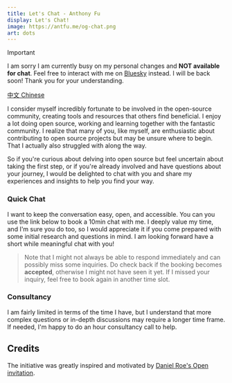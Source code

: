 ```yaml
---
title: Let's Chat - Anthony Fu
display: Let's Chat!
image: https://antfu.me/og-chat.png
art: dots
---
```


> [!IMPORTANT]
> I am sorry I am currently busy on my personal changes and **NOT available for chat**. Feel free to interact with me on [Bluesky](https://bsky.app/profile/antfu.me) instead. I will be back soon! Thank you for your understanding.

[中文 Chinese](/chat-zh)

I consider myself incredibly fortunate to be involved in the open-source community, creating tools and resources that others find beneficial. I enjoy a lot doing open source, working and learning together with the fantastic community. I realize that many of you, like myself, are enthusiastic about contributing to open source projects but may be unsure where to begin. That I actually also struggled with along the way.

So if you're curious about delving into open source but feel uncertain about taking the first step, or if you're already involved and have questions about your journey, I would be delighted to chat with you and share my experiences and insights to help you find your way.

### Quick Chat

I want to keep the conversation easy, open, and accessible. You can you use the link below to book a 10min chat with me. I deeply value my time, and I'm sure you do too, so I would appreciate it if you come prepared with some initial research and questions in mind. I am looking forward have a short while meaningful chat with you!

<CalCom link="antfu7/quick-chat" title="Book a chat" />

> Note that I might not always be able to respond immediately and can possibly miss some inquiries. Do check back if the booking becomes **accepted**, otherwise I might not have seen it yet. If I missed your inquiry, feel free to book again in another time slot.

### Consultancy

I am fairly limited in terms of the time I have, but I understand that more complex questions or in-depth discussions may require a longer time frame. If needed, I'm happy to do an hour consultancy call to help.

<CalCom link="antfu7/consult" title="Schedule a consultation" />

## Credits

The initiative was greatly inspired and motivated by [Daniel Roe's Open invitation](https://roe.dev/blog/open-invitation).
